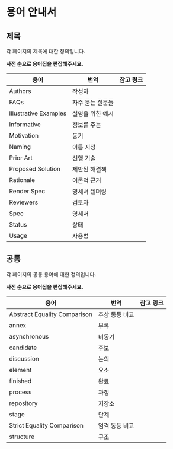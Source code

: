# 용어 안내서

## 제목

각 페이지의 제목에 대한 정의입니다.

**사전 순으로 용어집을 편집해주세요.**

| 용어 | 번역| 참고 링크 |
| --- | --- | --- |
| Authors | 작성자 | |
| FAQs | 자주 묻는 질문들 | |
| Illustrative Examples | 설명을 위한 예시 | |
| Informative | 정보를 주는 | |
| Motivation | 동기 | |
| Naming | 이름 지정 | |
| Prior Art | 선행 기술 | |
| Proposed Solution | 제안된 해결책 | |
| Rationale | 이론적 근거 | |
| Render Spec | 명세서 렌더링 | |
| Reviewers | 검토자 | |
| Spec | 명세서 | |
| Status | 상태 | |
| Usage | 사용법 | |

## 공통

각 페이지의 공통 용어에 대한 정의입니다.

**사전 순으로 용어집을 편집해주세요.**

| 용어 | 번역 | 참고 링크 |
| --- | --- | --- |
| Abstract Equality Comparison | 추상 동등 비교 | |
| annex | 부록 | |
| asynchronous | 비동기 | |
| candidate | 후보 | |
| discussion | 논의 | |
| element | 요소 | |
| finished | 완료 | |
| process | 과정 | |
| repository | 저장소 | |
| stage | 단계 | |
| Strict Equality Comparison | 엄격 동등 비교 | |
| structure | 구조 | | 
